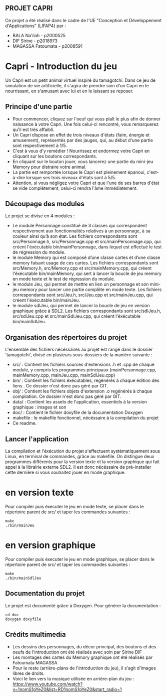 ## PROJET CAPRI 

Ce projet a été réalisé dans le cadre de l'UE "Conception et Développement d'Applications" (LIFAP4) par :
- BALA Na'ilah - p2000525
- DIF Sirine - p2018973
- MAGASSA Fatoumata - p2008591


# Capri - Introduction du jeu  

Un Capri est un petit animal virtuel inspiré du tamagotchi. Dans ce jeu de simulation de vie artificielle, il s'agira de prendre soin d'un Capri en le nourrissant, en s'amusant avec lui et en le laissant se reposer. 

## Principe d'une partie 

- Pour commencer, cliquez sur l'oeuf qui vous plaît le plus afin de donner naissance à votre Capri. Une fois celui-ci rencontré, vous remarquerez qu'il est très affaibli. 
- Un Capri dispose en effet de trois niveaux d'états (faim, énergie et amusement), représentés par des jauges, qui, au début d'une partie sont respectivement à 1/5.
- C'est à vous d'y remédier ! Nourrissez et endormez votre Capri en cliquant sur les boutons correspondants. 
- En cliquant sur le bouton jouer, vous lancerez une partie du mini-jeu Memory pour distraire votre animal. 
- La partie est remportée lorsque le Capri est pleinement épanoui, c'est-à-dire lorsque ses trois niveaux d'états sont à 5/5. 
- Attention, si vous négligez votre Capri et que l'une de ses barres d'état se vide complètement, celui-ci rendra l'âme immédiatement. 

## Découpage des modules 

Le projet se divise en 4 modules : 

- Le module Personnage constitué de 3 classes qui correspondent respectivement aux fonctionnalités relatives à un personnage, à sa couleur ainsi qu’à son état. Les fichiers correspondants sont src/Personnage.h, src/Personnage.cpp et src/mainPersonnage.cpp, qui créent l'éxécutable bin/mainPersonnage, dans lequel est effectué le test de régression du module. 
- le module Memory qui est composé d’une classe cartes et d’une classe memory faisant usage de ces cartes. Les fichiers correspondants sont src/Memory.h, src/Memory.cpp et src/mainMemory.cpp, qui créent l'éxécutable bin/mainMemory, qui sert à lancer la boucle de jeu memory en mode texte et le test de régression du module.
- le module Jeu, qui permet de mettre en lien un personnage et son mini-jeu memory pour lancer une partie complète en mode texte. Les fichiers correspondants sont src/Jeu.h, src/Jeu.cpp et src/mainJeu.cpp, qui créent l'éxécutable bin/mainJeu.
- le module sdlJeu, qui permet de lancer la boucle de jeu en version graphique grâce à SDL2. Les fichiers correspondants sont src/sdlJeu.h, src/sdlJeu.cpp et src/mainSdlJeu.cpp, qui créent l'éxécutable bin/mainSdlJeu.



## Organisation des répertoires du projet 

L'ensemble des fichiers nécéssaires au projet est rangé dans le dossier 'tamagotchi', divisé en plusieurs sous-dossiers de la manière suivante : 

- src/ : Contient les fichiers sources d'extensions .h et .cpp de chaque module, y compris les programmes principaux (mainPersonnage.cpp, mainMemory.cpp, mainJeu.cpp, mainSdlJeu.cpp)
- bin/ : Contient les fichiers éxécutables, regénérés à chaque édition des liens . Ce dossier n'est donc pas géré par GIT. 
- obj/ : Contient les fichiers objets d'extension .o regénérés à chaque compilation. Ce dossier n'est donc pas géré par GIT. 
- data/ : Contient les assets de l'application, essentiels à la version graphique : images et son 
- doc/ : Contient le fichier doxyfile de la documentation Doxygen 
- makefile : le makefile fonctionnel, nécéssaire à la compilation du projet 
- Ce readme. 

## Lancer l'application 

La compilation et l'éxécution du projet s'effectuent systématiquement sous Linux, en terminal de commandes, grâce au makefile. On distingue deux programmes différents pour la version texte et la version graphique qui fait appel à la librairie externe SDL2. Il est donc nécéssaire de pré-installer cette dernière si vous souhaitez jouer en mode graphique. 

# en version texte 
Pour compiler puis éxecuter le jeu en mode texte, se placer dans le répertoire parent de src/ et taper les commandes suivantes : 
```
make 
./bin/mainJeu
```
# en version graphique  
Pour compiler puis éxecuter le jeu en mode graphique, se placer dans le répertoire parent de src/ et taper les commandes suivantes : 
```
make 
./bin/mainSdlJeu 
```

## Documentation du projet 
Le projet est documenté grâce à Doxygen. Pour générer la documentation : 
```
cd doc  
doxygen doxyfile 
```

## Crédits multimedia 
- Les dessins des personnages, du décor principal, des boutons et des oeufs de l'introduction ont été réalisés avec soin par Sirine DIF 
- Les montages des cartes du Memory graphique ont été réalisés par Fatoumata MAGASSA 
- Pour le reste (arrière-plans de l'introduction du jeu), il s'agit d'images libres de droits.
- Voici le lien vers la musique utilisée en arrière-plan du jeu : https://www.youtube.com/watch?v=1nomS1pYeZ0&list=RD1nomS1pYeZ0&start_radio=1 